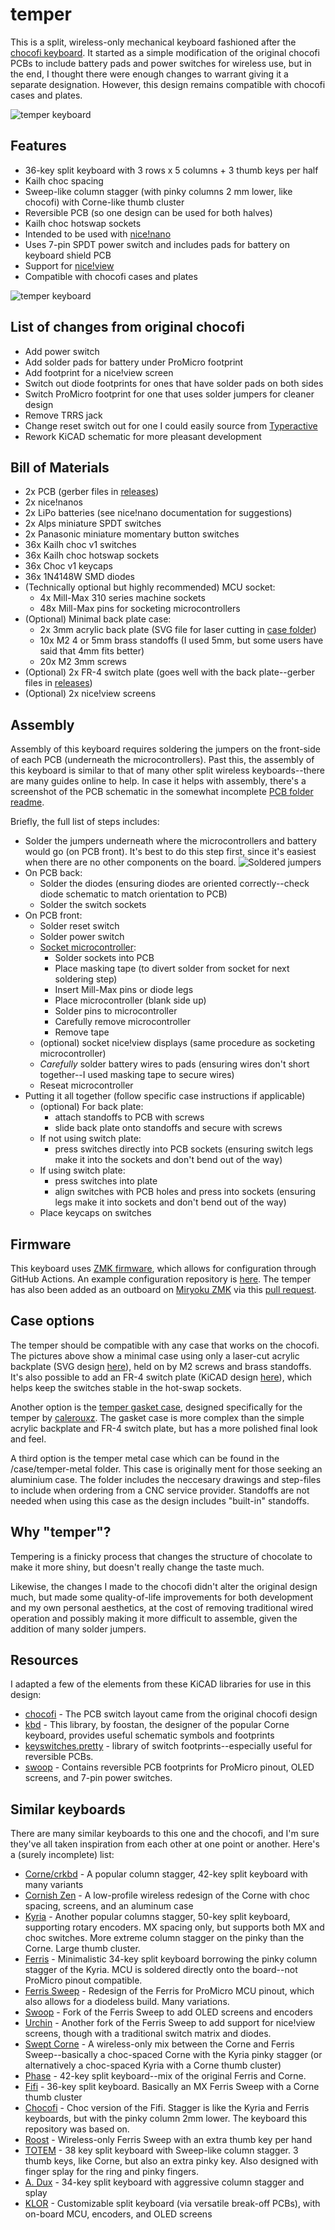 # temper

This is a split, wireless-only mechanical keyboard fashioned after the [chocofi keyboard](https://github.com/pashutk/chocofi). It started as a simple modification of the original chocofi PCBs to include battery pads and power switches for wireless use, but in the end, I thought there were enough changes to warrant giving it a separate designation. However, this design remains compatible with chocofi cases and plates.

![temper keyboard](images/temper-half.jpg)

## Features

- 36-key split keyboard with 3 rows x 5 columns + 3 thumb keys per half 
- Kailh choc spacing
- Sweep-like column stagger (with pinky columns 2 mm lower, like chocofi) with Corne-like thumb cluster
- Reversible PCB (so one design can be used for both halves)
- Kailh choc hotswap sockets
- Intended to be used with [nice!nano](https://nicekeyboards.com/nice-nano)
- Uses 7-pin SPDT power switch and includes pads for battery on keyboard shield PCB
- Support for [nice!view](https://nicekeyboards.com/nice-view)
- Compatible with chocofi cases and plates

![temper keyboard](images/temper.jpg)

## List of changes from original chocofi

- Add power switch
- Add solder pads for battery under ProMicro footprint
- Add footprint for a nice!view screen
- Switch out diode footprints for ones that have solder pads on both sides
- Switch ProMicro footprint for one that uses solder jumpers for cleaner design
- Remove TRRS jack
- Change reset switch out for one I could easily source from [Typeractive](https://www.typeractive.xyz)
- Rework KiCAD schematic for more pleasant development

## Bill of Materials

- 2x PCB (gerber files in [releases](https://github.com/raeedcho/temper/releases))
- 2x nice!nanos
- 2x LiPo batteries (see nice!nano documentation for suggestions)
- 2x Alps miniature SPDT switches
- 2x Panasonic miniature momentary button switches 
- 36x Kailh choc v1 switches
- 36x Kailh choc hotswap sockets
- 36x Choc v1 keycaps
- 36x 1N4148W SMD diodes
- (Technically optional but highly recommended) MCU socket:
  - 4x Mill-Max 310 series machine sockets
  - 48x Mill-Max pins for socketing microcontrollers
- (Optional) Minimal back plate case:
  - 2x 3mm acrylic back plate (SVG file for laser cutting in [case folder](case/temper-bottomplate.svg))
  - 10x M2 4 or 5mm brass standoffs (I used 5mm, but some users have said that 4mm fits better)
  - 20x M2 3mm screws
- (Optional) 2x FR-4 switch plate (goes well with the back plate--gerber files in [releases](https://github.com/raeedcho/temper/releases))
- (Optional) 2x nice!view screens

## Assembly

Assembly of this keyboard requires soldering the jumpers on the front-side of each PCB (underneath the microcontrollers). Past this, the assembly of this keyboard is similar to that of many other split wireless keyboards--there are many guides online to help. In case it helps with assembly, there's a screenshot of the PCB schematic in the somewhat incomplete [PCB folder readme](https://github.com/raeedcho/temper/tree/main/pcb).

Briefly, the full list of steps includes:

- Solder the jumpers underneath where the microcontrollers and battery would go (on PCB front). It's best to do this step first, since it's easiest when there are no other components on the board.
![Soldered jumpers](images/solder.png)
- On PCB back:
  - Solder the diodes (ensuring diodes are oriented correctly--check diode schematic to match orientation to PCB)
  - Solder the switch sockets
- On PCB front:
  - Solder reset switch
  - Solder power switch
  - [Socket microcontroller](https://docs.splitkb.com/hc/en-us/articles/360011263059-How-do-I-socket-a-microcontroller-):
    - Solder sockets into PCB
    - Place masking tape (to divert solder from socket for next soldering step)
    - Insert Mill-Max pins or diode legs
    - Place microcontroller (blank side up)
    - Solder pins to microcontroller
    - Carefully remove microcontroller
    - Remove tape
  - (optional) socket nice!view displays (same procedure as socketing microcontroller)
  - *Carefully* solder battery wires to pads (ensuring wires don't short together--I used masking tape to secure wires)
  - Reseat microcontroller
- Putting it all together (follow specific case instructions if applicable)
  - (optional) For back plate:
    - attach standoffs to PCB with screws
    - slide back plate onto standoffs and secure with screws
  - If not using switch plate:
    - press switches directly into PCB sockets (ensuring switch legs make it into the sockets and don't bend out of the way)
  - If using switch plate:
    - press switches into plate
    - align switches with PCB holes and press into sockets (ensuring legs make it into sockets and don't bend out of the way)
  - Place keycaps on switches

## Firmware

This keyboard uses [ZMK firmware](https://zmk.dev), which allows for configuration through GitHub Actions. An example configuration repository is [here](https://github.com/raeedcho/temper-zmk-config.git). The temper has also been added as an outboard on [Miryoku ZMK](https://github.com/manna-harbour/miryoku_zmk) via this [pull request](https://github.com/manna-harbour/miryoku_zmk/pull/42).

## Case options

The temper should be compatible with any case that works on the chocofi. The pictures above show a minimal case using only a laser-cut acrylic backplate (SVG design [here](case/temper-bottomplate.svg)), held on by M2 screws and brass standoffs. It's also possible to add an FR-4 switch plate (KiCAD design [here](case/top-plate)), which helps keep the switches stable in the hot-swap sockets.

Another option is the [temper gasket case](https://github.com/calerouxz/TemperKB-case), designed specifically for the temper by [calerouxz](https://github.com/calerouxz). The gasket case is more complex than the simple acrylic backplate and FR-4 switch plate, but has a more polished final look and feel.

A third option is the temper metal case which can be found in the /case/temper-metal folder. This case is originally ment for those seeking an aluminium case. The folder includes the neccesary drawings and step-files to include when ordering from a CNC service provider. Standoffs are not needed when using this case as the design includes "built-in" standoffs.

## Why "temper"?

Tempering is a finicky process that changes the structure of chocolate to make it more shiny, but doesn't really change the taste much.

Likewise, the changes I made to the chocofi didn't alter the original design much, but made some quality-of-life improvements for both development and my own personal aesthetics, at the cost of removing traditional wired operation and possibly making it more difficult to assemble, given the addition of many solder jumpers. 

## Resources

I adapted a few of the elements from these KiCAD libraries for use in this design:

- [chocofi](https://github.com/pashutk/chocofi) - The PCB switch layout came from the original chocofi design
- [kbd](https://github.com/foostan/kbd) - This library, by foostan, the designer of the popular Corne keyboard, provides useful schematic symbols and footprints
- [keyswitches.pretty](https://github.com/daprice/keyswitches.pretty) - library of switch footprints--especially useful for reversible PCBs.
- [swoop](https://github.com/jimmerricks/swoop) - Contains reversible PCB footprints for ProMicro pinout, OLED screens, and 7-pin power switches.


## Similar keyboards

There are many similar keyboards to this one and the chocofi, and I'm sure they've all taken inspiration from each other at one point or another. Here's a (surely incomplete) list:

- [Corne/crkbd](https://github.com/foostan/crkbd) - A popular column stagger, 42-key split keyboard with many variants
- [Cornish Zen](https://lowprokb.ca/collections/keyboards/products/corne-ish-zen) - A low-profile wireless redesign of the Corne with choc spacing, screens, and an aluminum case
- [Kyria](https://splitkb.com/collections/keyboard-kits/products/kyria-rev3-pcb-kit) - Another popular columns stagger, 50-key split keyboard, supporting rotary encoders. MX spacing only, but supports both MX and choc switches. More extreme column stagger on the pinky than the Corne. Large thumb cluster.
- [Ferris](https://github.com/pierrechevalier83/ferris) - Minimalistic 34-key split keyboard borrowing the pinky column stagger of the Kyria. MCU is soldered directly onto the board--not ProMicro pinout compatible.
- [Ferris Sweep](https://github.com/davidphilipbarr/Sweep) - Redesign of the Ferris for ProMicro MCU pinout, which also allows for a diodeless build. Many variations.
- [Swoop](https://github.com/jimmerricks/swoop) - Fork of the Ferris Sweep to add OLED screens and encoders
- [Urchin](https://github.com/duckyb/urchin) - Another fork of the Ferris Sweep to add support for nice!view screens, though with a traditional switch matrix and diodes.
- [Swept Corne](https://github.com/AYM1607/swept-crkbd) - A wireless-only mix between the Corne and Ferris Sweep--basically a choc-spaced Corne with the Kyria pinky stagger (or alternatively a choc-spaced Kyria with a Corne thumb cluster)
- [Phase](https://github.com/mjpauly/phase) - 42-key split keyboard--mix of the original Ferris and Corne.
- [Fifi](https://github.com/raychengy/fifi_split_keeb) - 36-key split keyboard. Basically an MX Ferris Sweep with a Corne thumb cluster
- [Chocofi](https://github.com/pashutk/chocofi) - Choc version of the Fifi. Stagger is like the Kyria and Ferris keyboards, but with the pinky column 2mm lower. The keyboard this repository was based on.
- [Roost](https://github.com/forrestbaer/roost) - Wireless-only Ferris Sweep with an extra thumb key per hand
- [TOTEM](https://github.com/GEIGEIGEIST/TOTEM) - 38 key split keyboard with Sweep-like column stagger. 3 thumb keys, like Corne, but also an extra pinky key. Also designed with finger splay for the ring and pinky fingers.
- [A. Dux](https://github.com/tapioki/cephalopoda/tree/main/Architeuthis%20dux) - 34-key split keyboard with aggressive column stagger and splay
- [KLOR](https://github.com/GEIGEIGEIST/KLOR) - Customizable split keyboard (via versatile break-off PCBs), with on-board MCU, encoders, and OLED screens
